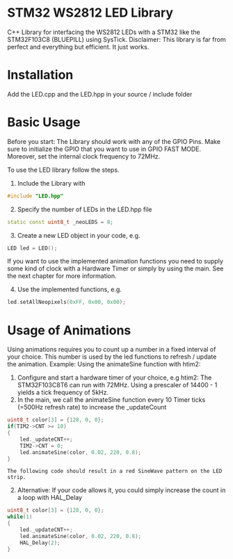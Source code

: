 # STM32 WS2812 LED Library
C++ Library for interfacing the WS2812 LEDs with a STM32 like the STM32F103C8 (BLUEPILL) using SysTick.
Disclaimer: This library is far from perfect and everything but efficient. It just works.
# Installation
Add the LED.cpp and the LED.hpp in your source / include folder

# Basic Usage
Before you start: The Library should work with any of the GPIO Pins. Make sure to initialize the GPIO that you want to use in GPIO FAST MODE. Moreover, set the
internal clock frequency to 72MHz.

To use the LED library follow the steps.

1. Include the Library with 
```C++
#include "LED.hpp"
```
2. Specify the number of LEDs in the LED.hpp file
```C++
static const uint8_t _neoLEDS = 8;
```
3. Create a new LED object in your code, e.g.
```C++
LED led = LED();
```
If you want to use the implemented animation functions you need to supply some kind of clock with a Hardware Timer or simply by using the main. See the next chapter for more information.

4. Use the implemented functions, e.g.
```C++
led.setAllNeopixels(0xFF, 0x00, 0x00);
```
# Usage of Animations
Using animations requires you to count up a number in a fixed interval of your choice. This number is used by the led functions to refresh / update the animation.
Example: Using the animateSine function with htim2:

1.  Configure and start a hardware timer of your choice, e.g htim2:
    The STM32F103C8T6 can run with 72MHz. Using a prescaler of 14400 - 1 yields a tick frequency of 5kHz. 
2.  In the main, we call the animateSine function every 10 Timer ticks (=500Hz refresh rate) to increase the _updateCount
```C++
uint8_t color[3] = {128, 0, 0};
if(TIM2->CNT >= 10)
{
	led._updateCNT++;
	TIM2->CNT = 0;
	led.animateSine(color, 0.02, 220, 0.8);
}
```

    The following code should result in a red SineWave pattern on the LED strip.
2.  Alternative: If your code allows it, you could simply increase the count in a loop with HAL_Delay
```C++
uint8_t color[3] = {128, 0, 0};
while(1) 
{
	led._updateCNT++;
	led.animateSine(color, 0.02, 220, 0.8);
	HAL_Delay(2);
}
```
